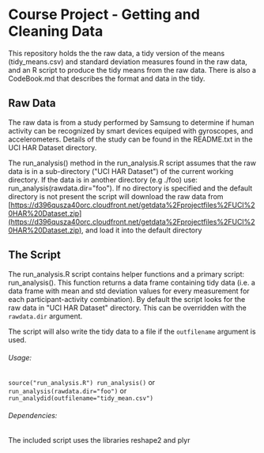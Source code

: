 #  Course Project - Getting and Cleaning Data

This repository holds the the raw data, a tidy version of the means (tidy_means.csv) and standard deviation measures found in the raw data, and an R script to produce the tidy means from the raw data.  There is also a CodeBook.md that describes the format and data in the tidy.

## Raw Data

The raw data is from a study performed by Samsung to determine if human activity can be recognized by smart devices equiped with gyroscopes, and accelerometers.  Details of the study can be found in the README.txt in the UCI HAR Dataset directory.  

The run_analysis() method in the run_analysis.R script assumes that the raw data is in a sub-directory ("UCI HAR Dataset") of the current working directory.  If the data is in another directory (e.g ./foo) use: run_analysis(rawdata.dir="foo"). If no directory is specified and the default directory is not present the script will download the raw data from [https://d396qusza40orc.cloudfront.net/getdata%2Fprojectfiles%2FUCI%20HAR%20Dataset.zip](https://d396qusza40orc.cloudfront.net/getdata%2Fprojectfiles%2FUCI%20HAR%20Dataset.zip), and load it into the default directory

## The Script

The run_analysis.R script contains helper functions and a primary script:  run_analysis().  This function returns a data frame containing tidy data (i.e. a data frame with mean and std deviation values for every measurement for each participant-activity combination).  By default the script looks for the raw data in "UCI HAR Dataset" directory.  This can be overridden with the `rawdata.dir` argument.  

The script will also write the tidy data to a file if the `outfilename` argument is used. 

###### Usage:
`source("run_analysis.R")
run_analysis()`
or 
`run_analysis(rawdata.dir="foo")`
or
`run_analydid(outfilename="tidy_mean.csv")`

###### Dependencies:
The included script uses the libraries reshape2 and plyr
